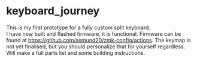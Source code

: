# keyboard_journey
This is my first prototype for a fully custom split keyboard. \
I have now built and flashed firmware, it is functional. Firmware can be found at https://github.com/asmund20/zmk-config/actions. The keymap is not yet finalised, but you should personalize that for yourself regardless. Will make a full parts list and some building instructions. 

